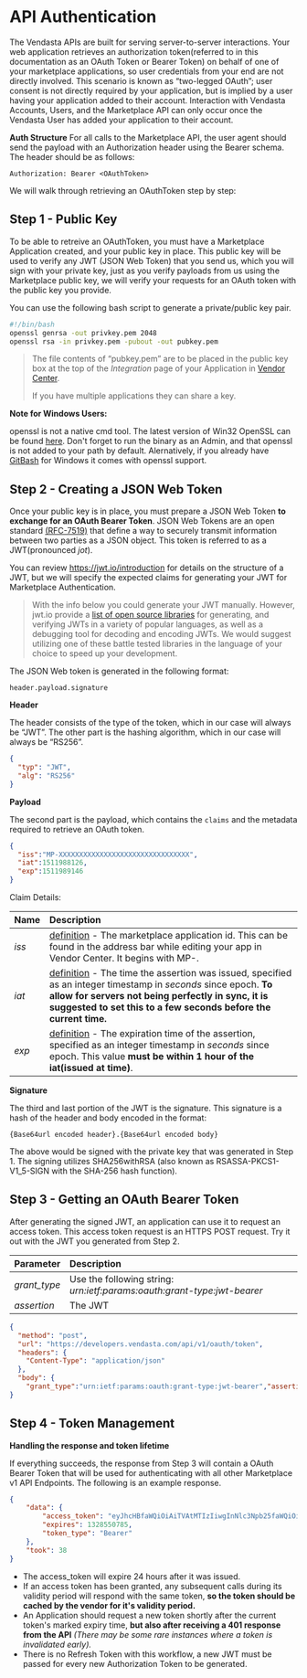# API Authentication

The Vendasta APIs are built for serving server-to-server interactions. Your web application retrieves an authorization token(referred to in this documentation as an OAuth Token or Bearer Token) on behalf of one of your marketplace applications, so user credentials from your end are not directly involved. This scenario is known as “two-legged OAuth”; user consent is not directly required by your application, but is implied by a user having your application added to their account. Interaction with Vendasta Accounts, Users, and the Marketplace API can only occur once the Vendasta User has added your application to their account.

**Auth Structure**
For all calls to the Marketplace API, the user agent should send the payload with an Authorization header using the Bearer schema. The header should be as follows:

```hljs
Authorization: Bearer <OAuthToken>
```

We will walk through retrieving an OAuthToken step by step:

## Step 1 - Public Key

To be able to retreive an OAuthToken, you must have a Marketplace Application created, and your public key in place. This public key will be used to verify any JWT (JSON Web Token) that you send us, which you will sign with your private key, just as you verify payloads from us using the Marketplace public key, we will verify your requests for an OAuth token with the public key you provide.

You can use the following bash script to generate a private/public key pair.

```bash
#!/bin/bash
openssl genrsa -out privkey.pem 2048
openssl rsa -in privkey.pem -pubout -out pubkey.pem
```

> The file contents of “pubkey.pem” are to be placed in the public key box at the top of the _Integration_ page of your Application in [Vendor Center](https://vendors.vendasta.com).
>
> If you have multiple applications they can share a key.

**Note for Windows Users:**

openssl is not a native cmd tool. The latest version of Win32 OpenSSL can be found [here](https://slproweb.com/products/Win32OpenSSL.html). Don't forget to run the binary as an Admin, and that openssl is not added to your path by default.
Alernatively, if you already have [GitBash](https://gitforwindows.org/) for Windows it comes with openssl support.

## Step 2 - Creating a JSON Web Token

Once your public key is in place, you must prepare a JSON Web Token **to exchange for an OAuth Bearer Token**. JSON Web Tokens are an open standard [(RFC-7519)](https://tools.ietf.org/html/rfc7519) that define a way to securely transmit information between two parties as a JSON object. This token is referred to as a JWT(pronounced _jot_).

You can review <https://jwt.io/introduction> for details on the structure of a JWT, but we will specify the expected claims for generating your JWT for Marketplace Authentication.

> With the info below you could generate your JWT manually. However, jwt.io provide a [list of open source libraries](http://jwt.io/#libraries) for generating, and verifying JWTs in a variety of popular languages, as well as a debugging tool for decoding and encoding JWTs. We would suggest utilizing one of these battle tested libraries in the language of your choice to speed up your development.

The JSON Web token is generated in the following format:

`header.payload.signature`

**Header**

The header consists of the type of the token, which in our case will always be “JWT”. The other part is the hashing algorithm, which in our case will always be “RS256”.

```json
{
  "typ": "JWT",
  "alg": "RS256"
}
```

**Payload**

The second part is the payload, which contains the `claims` and the metadata required to retrieve an OAuth token. 

```json
{
  "iss":"MP-XXXXXXXXXXXXXXXXXXXXXXXXXXXXXXXX",
  "iat":1511988126,
  "exp":1511989146
}
```

Claim Details:

| Name  | Description                                                                                                                                                                                                                                                                                  |
| :---- | :------------------------------------------------------------------------------------------------------------------------------------------------------------------------------------------------------------------------------------------------------------------------------------------- |
| _iss_ | [definition](https://tools.ietf.org/html/rfc7519#section-4.1.1) - The marketplace application id. This can be found in the address bar while editing your app in Vendor Center. It begins with MP-.                                                                                          |
| _iat_ | [definition](https://tools.ietf.org/html/rfc7519#section-4.1.6) - The time the assertion was issued, specified as an integer timestamp in _seconds_ since epoch. **To allow for servers not being perfectly in sync, it is suggested to set this to a few seconds before the current time.** |
| _exp_ | [definition](https://tools.ietf.org/html/rfc7519#section-4.1.4) - The expiration time of the assertion, specified as an integer timestamp in _seconds_ since epoch. This value **must be within 1 hour of the iat(issued at time)**.                                                         |

**Signature**

The third and last portion of the JWT is the signature. This signature is a hash of the header and body encoded in the format:

    {Base64url encoded header}.{Base64url encoded body}

The above would be signed with the private key that was generated in Step 1. The signing utilizes SHA256withRSA (also known as RSASSA-PKCS1-V1_5-SIGN with the SHA-256 hash function).

## Step 3 - Getting an OAuth Bearer Token

After generating the signed JWT, an application can use it to request an access token. This access token request is an HTTPS POST request. Try it out with the JWT you generated from Step 2.

| Parameter         | Description                                                             |
| :----------- | :---------------------------------------------------------------------- |
| _grant_type_ | Use the following string: _urn:ietf:params:oauth:grant-type:jwt-bearer_ |
| _assertion_  | The JWT                                                                 |

```json http
{
  "method": "post",
  "url": "https://developers.vendasta.com/api/v1/oauth/token",
  "headers": {
    "Content-Type": "application/json"
  },
  "body": {
    "grant_type":"urn:ietf:params:oauth:grant-type:jwt-bearer","assertion":"Place JWT Here"}
}
```

## Step 4 - Token Management

**Handling the response and token lifetime**

If everything succeeds, the response from Step 3 will contain a OAuth Bearer Token that will be used for authenticating with all other Marketplace v1 API Endpoints. The following is an example response.

```json
{
    "data": {
        "access_token": "eyJhcHBfaWQiOiAiTVAtMTIzIiwgInNlc3Npb25faWQiOiAiYzNhNzgzZGQxMjMzODQwZWU4ZGQ5YjhmZmQ2OTUxMzE5In0=",
        "expires": 1328550785,
        "token_type": "Bearer"
    },
    "took": 38
}
```

-   The access_token will expire 24 hours after it was issued.
-   If an access token has been granted, any subsequent calls during its validity period will respond with the same token, **so the token should be cached by the vendor for it's validity period.**
-   An Application should request a new token shortly after the current token's marked expiry time, **but also after receiving a 401 response from the API** _(There may be some rare instances where a token is invalidated early)._
-   There is no Refresh Token with this workflow, a new JWT must be passed for every new Authorization Token to be generated.
